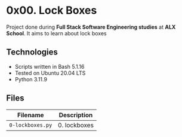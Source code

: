 # 0x00. Lock Boxes
Project done during **Full Stack Software Engineering studies** at **ALX School**. It aims to learn about lock boxes
 ## Technologies
* Scripts written in Bash 5.1.16
* Tested on Ubuntu 20.04 LTS
* Python 3.11.9

## Files

| Filename | Description |
| -------- | ----------- |
| `0-lockboxes.py` | 0. lockboxes |

